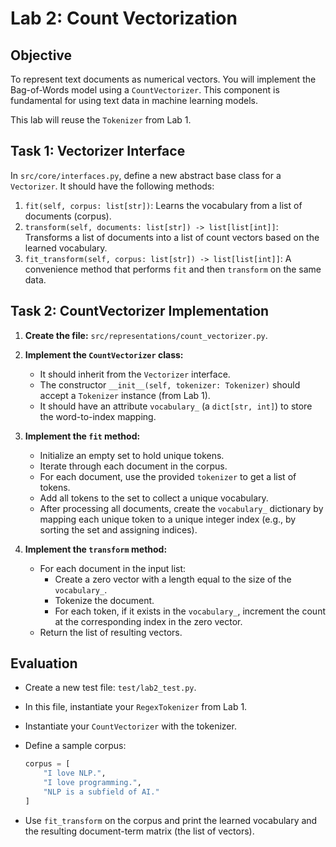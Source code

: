 # Lab 2: Count Vectorization

## Objective

To represent text documents as numerical vectors. You will implement the Bag-of-Words model using a `CountVectorizer`. This component is fundamental for using text data in machine learning models.

This lab will reuse the `Tokenizer` from Lab 1.

## Task 1: Vectorizer Interface

In `src/core/interfaces.py`, define a new abstract base class for a `Vectorizer`. It should have the following methods:

1. `fit(self, corpus: list[str])`: Learns the vocabulary from a list of documents (corpus).
2. `transform(self, documents: list[str]) -> list[list[int]]`: Transforms a list of documents into a list of count vectors based on the learned vocabulary.
3. `fit_transform(self, corpus: list[str]) -> list[list[int]]`: A convenience method that performs `fit` and then `transform` on the same data.

## Task 2: CountVectorizer Implementation

1. **Create the file:** `src/representations/count_vectorizer.py`.

2. **Implement the `CountVectorizer` class:**

    - It should inherit from the `Vectorizer` interface.
    - The constructor `__init__(self, tokenizer: Tokenizer)` should accept a `Tokenizer` instance (from Lab 1).
    - It should have an attribute `vocabulary_` (a `dict[str, int]`) to store the word-to-index mapping.

3. **Implement the `fit` method:**

    - Initialize an empty set to hold unique tokens.
    - Iterate through each document in the corpus.
    - For each document, use the provided `tokenizer` to get a list of tokens.
    - Add all tokens to the set to collect a unique vocabulary.
    - After processing all documents, create the `vocabulary_` dictionary by mapping each unique token to a unique integer index (e.g., by sorting the set and assigning indices).

4. **Implement the `transform` method:**
    - For each document in the input list:
      - Create a zero vector with a length equal to the size of the `vocabulary_`.
      - Tokenize the document.
      - For each token, if it exists in the `vocabulary_`, increment the count at the corresponding index in the zero vector.
    - Return the list of resulting vectors.

## Evaluation

- Create a new test file: `test/lab2_test.py`.
- In this file, instantiate your `RegexTokenizer` from Lab 1.
- Instantiate your `CountVectorizer` with the tokenizer.
- Define a sample corpus:

  ```python
  corpus = [
      "I love NLP.",
      "I love programming.",
      "NLP is a subfield of AI."
  ]
  ```

- Use `fit_transform` on the corpus and print the learned vocabulary and the resulting document-term matrix (the list of vectors).
